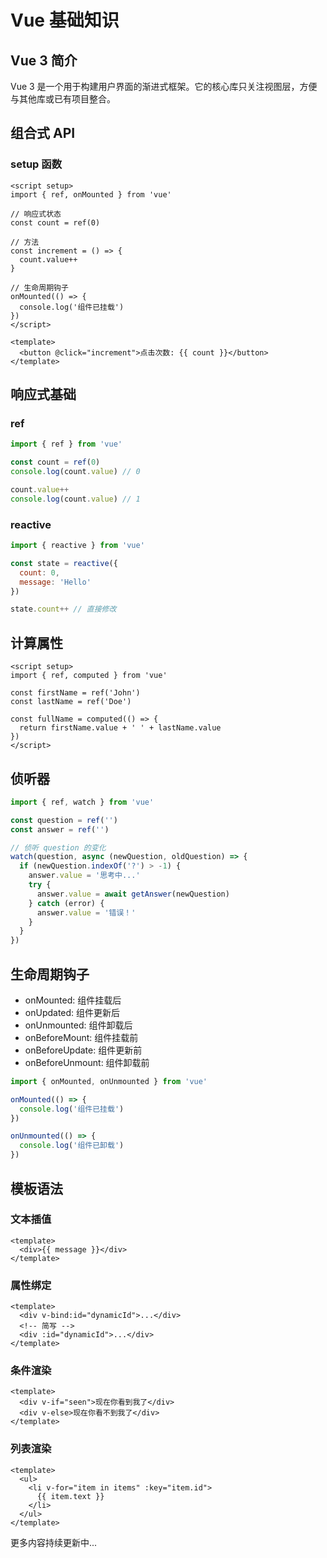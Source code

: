 # Vue 基础知识

## Vue 3 简介

Vue 3 是一个用于构建用户界面的渐进式框架。它的核心库只关注视图层，方便与其他库或已有项目整合。

## 组合式 API

### setup 函数
```vue
<script setup>
import { ref, onMounted } from 'vue'

// 响应式状态
const count = ref(0)

// 方法
const increment = () => {
  count.value++
}

// 生命周期钩子
onMounted(() => {
  console.log('组件已挂载')
})
</script>

<template>
  <button @click="increment">点击次数: {{ count }}</button>
</template>
```

## 响应式基础

### ref
```javascript
import { ref } from 'vue'

const count = ref(0)
console.log(count.value) // 0

count.value++
console.log(count.value) // 1
```

### reactive
```javascript
import { reactive } from 'vue'

const state = reactive({
  count: 0,
  message: 'Hello'
})

state.count++ // 直接修改
```

## 计算属性

```vue
<script setup>
import { ref, computed } from 'vue'

const firstName = ref('John')
const lastName = ref('Doe')

const fullName = computed(() => {
  return firstName.value + ' ' + lastName.value
})
</script>
```

## 侦听器

```javascript
import { ref, watch } from 'vue'

const question = ref('')
const answer = ref('')

// 侦听 question 的变化
watch(question, async (newQuestion, oldQuestion) => {
  if (newQuestion.indexOf('?') > -1) {
    answer.value = '思考中...'
    try {
      answer.value = await getAnswer(newQuestion)
    } catch (error) {
      answer.value = '错误！'
    }
  }
})
```

## 生命周期钩子

- onMounted: 组件挂载后
- onUpdated: 组件更新后
- onUnmounted: 组件卸载后
- onBeforeMount: 组件挂载前
- onBeforeUpdate: 组件更新前
- onBeforeUnmount: 组件卸载前

```javascript
import { onMounted, onUnmounted } from 'vue'

onMounted(() => {
  console.log('组件已挂载')
})

onUnmounted(() => {
  console.log('组件已卸载')
})
```

## 模板语法

### 文本插值
```vue
<template>
  <div>{{ message }}</div>
</template>
```

### 属性绑定
```vue
<template>
  <div v-bind:id="dynamicId">...</div>
  <!-- 简写 -->
  <div :id="dynamicId">...</div>
</template>
```

### 条件渲染
```vue
<template>
  <div v-if="seen">现在你看到我了</div>
  <div v-else>现在你看不到我了</div>
</template>
```

### 列表渲染
```vue
<template>
  <ul>
    <li v-for="item in items" :key="item.id">
      {{ item.text }}
    </li>
  </ul>
</template>
```

更多内容持续更新中...